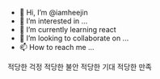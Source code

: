 - 👋 Hi, I’m @iamheejin
- 👀 I’m interested in ...
- 🌱 I’m currently learning react
- 💞️ I’m looking to collaborate on ...
- 📫 How to reach me ...

적당한 걱정
적당한 불안
적당한 기대
적당한 만족

<!---
iamheejin/iamheejin is a ✨ special ✨ repository because its `README.md` (this file) appears on your GitHub profile.
You can click the Preview link to take a look at your changes.
--->
